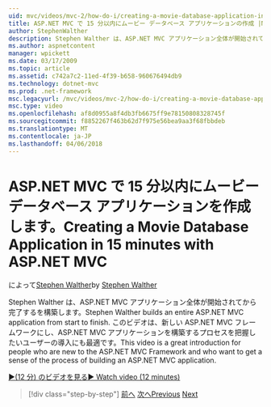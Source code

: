 ```yaml
---
uid: mvc/videos/mvc-2/how-do-i/creating-a-movie-database-application-in-15-minutes-with-aspnet-mvc
title: ASP.NET MVC で 15 分以内にムービー データベース アプリケーションの作成 |Microsoft ドキュメント
author: StephenWalther
description: Stephen Walther は、ASP.NET MVC アプリケーション全体が開始されてから完了するを構築します。 このビデオでは、ASP.NET MVC F. に追加された新しい方のための優れた概要を.
ms.author: aspnetcontent
manager: wpickett
ms.date: 03/17/2009
ms.topic: article
ms.assetid: c742a7c2-11ed-4f39-b658-960676494db9
ms.technology: dotnet-mvc
ms.prod: .net-framework
msc.legacyurl: /mvc/videos/mvc-2/how-do-i/creating-a-movie-database-application-in-15-minutes-with-aspnet-mvc
msc.type: video
ms.openlocfilehash: af8d0955a8f4db3fb6675ff9e78150808328745f
ms.sourcegitcommit: f8852267f463b62d7f975e56bea9aa3f68fbbdeb
ms.translationtype: MT
ms.contentlocale: ja-JP
ms.lasthandoff: 04/06/2018
---
```

<a name="creating-a-movie-database-application-in-15-minutes-with-aspnet-mvc"></a><span data-ttu-id="61119-104">ASP.NET MVC で 15 分以内にムービー データベース アプリケーションを作成します。</span><span class="sxs-lookup"><span data-stu-id="61119-104">Creating a Movie Database Application in 15 minutes with ASP.NET MVC</span></span>
====================
<span data-ttu-id="61119-105">によって[Stephen Walther](https://github.com/StephenWalther)</span><span class="sxs-lookup"><span data-stu-id="61119-105">by [Stephen Walther](https://github.com/StephenWalther)</span></span>

<span data-ttu-id="61119-106">Stephen Walther は、ASP.NET MVC アプリケーション全体が開始されてから完了するを構築します。</span><span class="sxs-lookup"><span data-stu-id="61119-106">Stephen Walther builds an entire ASP.NET MVC application from start to finish.</span></span> <span data-ttu-id="61119-107">このビデオは、新しい ASP.NET MVC フレームワークにし、ASP.NET MVC アプリケーションを構築するプロセスを把握したいユーザーの導入にも最適です。</span><span class="sxs-lookup"><span data-stu-id="61119-107">This video is a great introduction for people who are new to the ASP.NET MVC Framework and who want to get a sense of the process of building an ASP.NET MVC application.</span></span>

[<span data-ttu-id="61119-108">&#9654;(12 分) のビデオを見る</span><span class="sxs-lookup"><span data-stu-id="61119-108">&#9654; Watch video (12 minutes)</span></span>](https://channel9.msdn.com/Blogs/ASP-NET-Site-Videos/creating-a-movie-database-application-in-15-minutes-with-aspnet-mvc)

> [!div class="step-by-step"]
> <span data-ttu-id="61119-109">[前へ](creating-a-tasklist-application-with-aspnet-mvc.md)
> [次へ](understanding-models-views-and-controllers.md)</span><span class="sxs-lookup"><span data-stu-id="61119-109">[Previous](creating-a-tasklist-application-with-aspnet-mvc.md)
[Next](understanding-models-views-and-controllers.md)</span></span>
